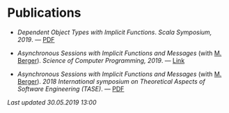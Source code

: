 # Publications

- _Dependent Object Types with Implicit Functions_. _Scala Symposium, 2019_.
  &mdash; [PDF](http://users.sussex.ac.uk/~apj21/dif.pdf)

- _Asynchronous Sessions with Implicit Functions and Messages_ (with [M.
  Berger](http://users.sussex.ac.uk/~mfb21/)). _Science of Computer Programming,
2019_. &mdash;
[Link](https://www.sciencedirect.com/science/article/pii/S0167642319300656)

- _Asynchronous Sessions with Implicit Functions and Messages_ (with [M.
Berger](http://users.sussex.ac.uk/~mfb21/)). _2018 International symposium on
Theoretical Aspects of Software Engineering (TASE)_. &mdash;
[PDF](http://sro.sussex.ac.uk/77383/2/tase.pdf)

_Last updated 30.05.2019 13:00_
